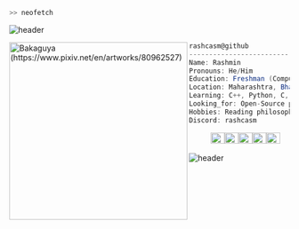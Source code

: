 
```zsh
>> neofetch
```
![header](https://capsule-render.vercel.app/api?type=rect&color=gradient&height=1)

<img align="left" src="https://img.freepik.com/premium-photo/minimal-japanese-kawaii-sleepy-lazy-girl-chibi-anime-vector-art-sticker-with-clean-bold-line-cute_655090-7394.jpg" alt="Bakaguya (https://www.pixiv.net/en/artworks/80962527)" width="320" /> 

```csharp
rashcasm@github
-------------------------
Name: Rashmin
Pronouns: He/Him
Education: Freshman (Computer Science & Business Systems)
Location: Maharashtra, Bharat(India)
Learning: C++, Python, C, SQL, React
Looking_for: Open-Source projects to learn and contribute
Hobbies: Reading philosophies
Discord: rashcasm
```
<p align="left">
  &nbsp; &nbsp; &nbsp; &nbsp; &nbsp;
  <img alt="#474342" src="https://via.placeholder.com/15/FCCBB5/000000?text=+" width="25" height="20" /><img alt="#fbedf6" src="https://via.placeholder.com/15/885851/000000?text=+" width="25" height="20" /><img alt="#c9594d" src="https://via.placeholder.com/15/1D1010/000000?text=+" width="25" height="20" /><img alt="#f8b9b2" src="https://via.placeholder.com/15/563831/000000?text=+" width="25" height="20" /><img alt="#ae9c9d" src="https://via.placeholder.com/15/3A1512/000000?text=+" width="25" height="20" />
</p>

![header](https://capsule-render.vercel.app/api?type=rect&color=gradient&height=1)

